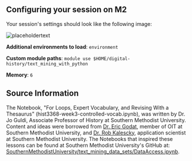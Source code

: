 ## Configuring your session on M2

Your session's settings should look like the following image: 

![placeholdertext]()

__Additional environments to load__: `environment`

__Custom module paths__: `module use $HOME/digital-history/text_mining_with_python`

__Memory__: `6`

## Source Information

The Notebook, "For Loops, Expert Vocabulary, and Revising With a Thesaurus" (hist3368-week3-controlled-vocab.ipynb), was written by Dr. Jo Guldi, Associate Professor of History at Southern Methodist University. Content and ideas were borrowed from [Dr. Eric Godat](https://github.com/egodat), member of OIT at Southern Methodist University, and [Dr. Rob Kalescky](https://github.com/rkalescky), application scientist at Southern Methodist University. The Notebooks that inspired these lessons can be found at Southern Methodist University's GitHub at: [SouthernMethodistUniversity/text_mining_data_sets/DataAccess.ipynb](https://github.com/SouthernMethodistUniversity/text_mining_data_sets/blob/master/DataAccess.ipynb).
